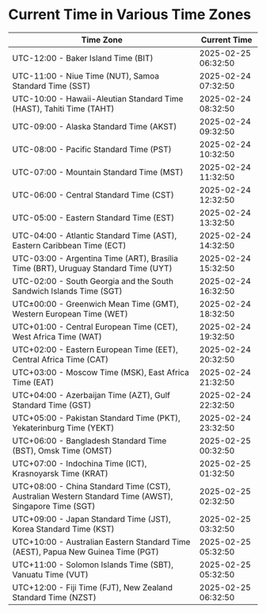 # Current Time in Various Time Zones

| Time Zone | Current Time |
|-----------|--------------|
| UTC-12:00 - Baker Island Time (BIT) | 2025-02-25 06:32:50 |
| UTC-11:00 - Niue Time (NUT), Samoa Standard Time (SST) | 2025-02-24 07:32:50 |
| UTC-10:00 - Hawaii-Aleutian Standard Time (HAST), Tahiti Time (TAHT) | 2025-02-24 08:32:50 |
| UTC-09:00 - Alaska Standard Time (AKST) | 2025-02-24 09:32:50 |
| UTC-08:00 - Pacific Standard Time (PST) | 2025-02-24 10:32:50 |
| UTC-07:00 - Mountain Standard Time (MST) | 2025-02-24 11:32:50 |
| UTC-06:00 - Central Standard Time (CST) | 2025-02-24 12:32:50 |
| UTC-05:00 - Eastern Standard Time (EST) | 2025-02-24 13:32:50 |
| UTC-04:00 - Atlantic Standard Time (AST), Eastern Caribbean Time (ECT) | 2025-02-24 14:32:50 |
| UTC-03:00 - Argentina Time (ART), Brasília Time (BRT), Uruguay Standard Time (UYT) | 2025-02-24 15:32:50 |
| UTC-02:00 - South Georgia and the South Sandwich Islands Time (SGT) | 2025-02-24 16:32:50 |
| UTC±00:00 - Greenwich Mean Time (GMT), Western European Time (WET) | 2025-02-24 18:32:50 |
| UTC+01:00 - Central European Time (CET), West Africa Time (WAT) | 2025-02-24 19:32:50 |
| UTC+02:00 - Eastern European Time (EET), Central Africa Time (CAT) | 2025-02-24 20:32:50 |
| UTC+03:00 - Moscow Time (MSK), East Africa Time (EAT) | 2025-02-24 21:32:50 |
| UTC+04:00 - Azerbaijan Time (AZT), Gulf Standard Time (GST) | 2025-02-24 22:32:50 |
| UTC+05:00 - Pakistan Standard Time (PKT), Yekaterinburg Time (YEKT) | 2025-02-24 23:32:50 |
| UTC+06:00 - Bangladesh Standard Time (BST), Omsk Time (OMST) | 2025-02-25 00:32:50 |
| UTC+07:00 - Indochina Time (ICT), Krasnoyarsk Time (KRAT) | 2025-02-25 01:32:50 |
| UTC+08:00 - China Standard Time (CST), Australian Western Standard Time (AWST), Singapore Time (SGT) | 2025-02-25 02:32:50 |
| UTC+09:00 - Japan Standard Time (JST), Korea Standard Time (KST) | 2025-02-25 03:32:50 |
| UTC+10:00 - Australian Eastern Standard Time (AEST), Papua New Guinea Time (PGT) | 2025-02-25 05:32:50 |
| UTC+11:00 - Solomon Islands Time (SBT), Vanuatu Time (VUT) | 2025-02-25 05:32:50 |
| UTC+12:00 - Fiji Time (FJT), New Zealand Standard Time (NZST) | 2025-02-25 06:32:50 |
